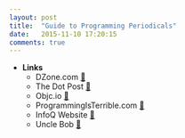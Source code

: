 ```yaml
---
layout: post
title:  "Guide to Programming Periodicals"
date:   2015-11-10 17:20:15
comments: true
---
```


- **Links**
    - DZone.com [:link:](https://dzone.com/portals)
    - The Dot Post [:link:](http://www.thedotpost.com/frontend)
    - Objc.io [:link:](http://www.objc.io.com)
    - ProgrammingIsTerrible.com [:link:](http://programmingisterrible.com/)
    - InfoQ Website [:link:](http://www.infoq.com/about-us)
    - Uncle Bob [:link:](http://blog.8thlight.com/uncle-bob/2015/08/06/let-the-magic-die.html)